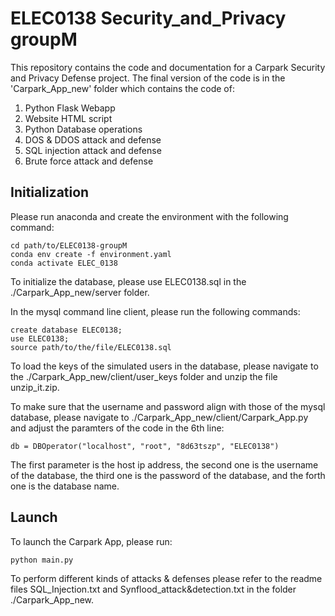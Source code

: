 # ELEC0138 Security_and_Privacy groupM
This repository contains the code and documentation for a Carpark Security and Privacy Defense project.
The final version of the code is in the 'Carpark_App_new' folder which contains the code of:
1. Python Flask Webapp
2. Website HTML script
3. Python Database operations
4. DOS & DDOS attack and defense
5. SQL injection attack and defense
6. Brute force attack and defense



## Initialization
Please run anaconda and create the environment with the following command:
```
cd path/to/ELEC0138-groupM
conda env create -f environment.yaml
conda activate ELEC_0138
```

To initialize the database, please use ELEC0138.sql in the ./Carpark_App_new/server folder.

In the mysql command line client, please run the following commands:
```
create database ELEC0138;
use ELEC0138;
source path/to/the/file/ELEC0138.sql
```

To load the keys of the simulated users in the database, please navigate to the ./Carpark_App_new/client/user_keys
folder and unzip the file unzip_it.zip.

To make sure that the username and password align with those of the mysql database, please navigate to
./Carpark_App_new/client/Carpark_App.py and adjust the paramters of the code in the 6th line:
```
db = DBOperator("localhost", "root", "8d63tszp", "ELEC0138")
```
The first parameter is the host ip address, the second one is the username of the database, the third one is the
password of the database, and the forth one is the database name. 

## Launch
To launch the Carpark App, please run:
```
python main.py
```

To perform different kinds of attacks & defenses please refer to the readme files SQL_Injection.txt and Synflood_attack&detection.txt in the folder ./Carpark_App_new.
